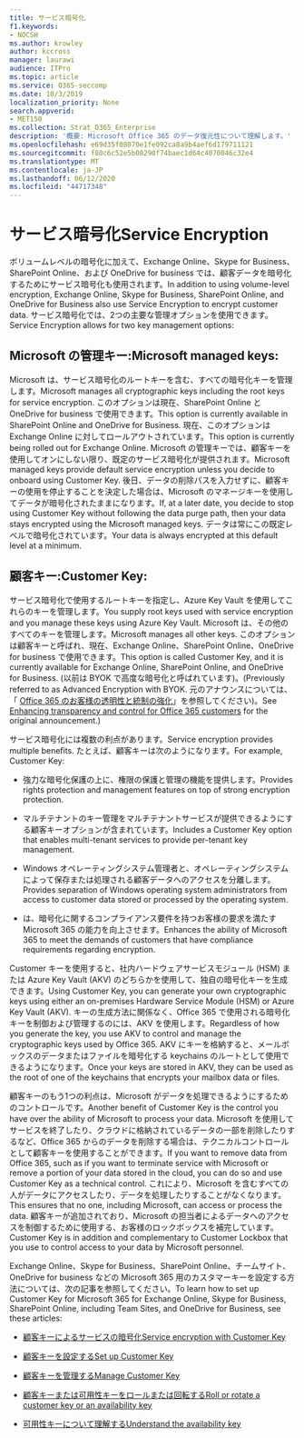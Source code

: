 ```yaml
---
title: サービス暗号化
f1.keywords:
- NOCSH
ms.author: krowley
author: kccross
manager: laurawi
audience: ITPro
ms.topic: article
ms.service: O365-seccomp
ms.date: 10/3/2019
localization_priority: None
search.appverid:
- MET150
ms.collection: Strat_O365_Enterprise
description: '概要: Microsoft Office 365 のデータ復元性について理解します。'
ms.openlocfilehash: e69d35f08070e1fe092ca8a9b4aef6d179711121
ms.sourcegitcommit: f80c6c52e5b08290f74baec1d64c4070046c32e4
ms.translationtype: MT
ms.contentlocale: ja-JP
ms.lasthandoff: 06/12/2020
ms.locfileid: "44717348"
---
```

# <a name="service-encryption"></a><span data-ttu-id="d9649-103">サービス暗号化</span><span class="sxs-lookup"><span data-stu-id="d9649-103">Service Encryption</span></span>

<span data-ttu-id="d9649-104">ボリュームレベルの暗号化に加えて、Exchange Online、Skype for Business、SharePoint Online、および OneDrive for business では、顧客データを暗号化するためにサービス暗号化も使用されます。</span><span class="sxs-lookup"><span data-stu-id="d9649-104">In addition to using volume-level encryption, Exchange Online, Skype for Business, SharePoint Online, and OneDrive for Business also use Service Encryption to encrypt customer data.</span></span> <span data-ttu-id="d9649-105">サービス暗号化では、2つの主要な管理オプションを使用できます。</span><span class="sxs-lookup"><span data-stu-id="d9649-105">Service Encryption allows for two key management options:</span></span>

## <a name="microsoft-managed-keys"></a><span data-ttu-id="d9649-106">Microsoft の管理キー:</span><span class="sxs-lookup"><span data-stu-id="d9649-106">Microsoft managed keys:</span></span> 
<span data-ttu-id="d9649-107">Microsoft は、サービス暗号化のルートキーを含む、すべての暗号化キーを管理します。</span><span class="sxs-lookup"><span data-stu-id="d9649-107">Microsoft manages all cryptographic keys including the root keys for service encryption.</span></span> <span data-ttu-id="d9649-108">このオプションは現在、SharePoint Online と OneDrive for business で使用できます。</span><span class="sxs-lookup"><span data-stu-id="d9649-108">This option is currently available in SharePoint Online and OneDrive for Business.</span></span> <span data-ttu-id="d9649-109">現在、このオプションは Exchange Online に対してロールアウトされています。</span><span class="sxs-lookup"><span data-stu-id="d9649-109">This option is currently being rolled out for Exchange Online.</span></span> <span data-ttu-id="d9649-110">Microsoft の管理キーでは、顧客キーを使用してオンにしない限り、既定のサービス暗号化が提供されます。</span><span class="sxs-lookup"><span data-stu-id="d9649-110">Microsoft managed keys provide default service encryption unless you decide to onboard using Customer Key.</span></span> <span data-ttu-id="d9649-111">後日、データの削除パスを入力せずに、顧客キーの使用を停止することを決定した場合は、Microsoft のマネージキーを使用してデータが暗号化されたままになります。</span><span class="sxs-lookup"><span data-stu-id="d9649-111">If, at a later date, you decide to stop using Customer Key without following the data purge path, then your data stays encrypted using the Microsoft managed keys.</span></span> <span data-ttu-id="d9649-112">データは常にこの既定レベルで暗号化されています。</span><span class="sxs-lookup"><span data-stu-id="d9649-112">Your data is always encrypted at this default level at a minimum.</span></span> 

## <a name="customer-key"></a><span data-ttu-id="d9649-113">顧客キー:</span><span class="sxs-lookup"><span data-stu-id="d9649-113">Customer Key:</span></span> 
<span data-ttu-id="d9649-114">サービス暗号化で使用するルートキーを指定し、Azure Key Vault を使用してこれらのキーを管理します。</span><span class="sxs-lookup"><span data-stu-id="d9649-114">You supply root keys used with service encryption and you manage these keys using Azure Key Vault.</span></span> <span data-ttu-id="d9649-115">Microsoft は、その他のすべてのキーを管理します。</span><span class="sxs-lookup"><span data-stu-id="d9649-115">Microsoft manages all other keys.</span></span> <span data-ttu-id="d9649-116">このオプションは顧客キーと呼ばれ、現在、Exchange Online、SharePoint Online、OneDrive for business で使用できます。</span><span class="sxs-lookup"><span data-stu-id="d9649-116">This option is called Customer Key, and it is currently available for Exchange Online, SharePoint Online, and OneDrive for Business.</span></span> <span data-ttu-id="d9649-117">(以前は BYOK で高度な暗号化と呼ばれています)。</span><span class="sxs-lookup"><span data-stu-id="d9649-117">(Previously referred to as Advanced Encryption with BYOK.</span></span> <span data-ttu-id="d9649-118">元のアナウンスについては、「 [Office 365 のお客様の透明性と統制の強化](https://blogs.office.com/2015/04/21/enhancing-transparency-and-control-for-office-365-customers/)」を参照してください)。</span><span class="sxs-lookup"><span data-stu-id="d9649-118">See [Enhancing transparency and control for Office 365 customers](https://blogs.office.com/2015/04/21/enhancing-transparency-and-control-for-office-365-customers/) for the original announcement.)</span></span>

<span data-ttu-id="d9649-119">サービス暗号化には複数の利点があります。</span><span class="sxs-lookup"><span data-stu-id="d9649-119">Service encryption provides multiple benefits.</span></span> <span data-ttu-id="d9649-120">たとえば、顧客キーは次のようになります。</span><span class="sxs-lookup"><span data-stu-id="d9649-120">For example, Customer Key:</span></span>

- <span data-ttu-id="d9649-121">強力な暗号化保護の上に、権限の保護と管理の機能を提供します。</span><span class="sxs-lookup"><span data-stu-id="d9649-121">Provides rights protection and management features on top of strong encryption protection.</span></span>

- <span data-ttu-id="d9649-122">マルチテナントのキー管理をマルチテナントサービスが提供できるようにする顧客キーオプションが含まれています。</span><span class="sxs-lookup"><span data-stu-id="d9649-122">Includes a Customer Key option that enables multi-tenant services to provide per-tenant key management.</span></span>

- <span data-ttu-id="d9649-123">Windows オペレーティングシステム管理者と、オペレーティングシステムによって保存または処理される顧客データへのアクセスを分離します。</span><span class="sxs-lookup"><span data-stu-id="d9649-123">Provides separation of Windows operating system administrators from access to customer data stored or processed by the operating system.</span></span>

- <span data-ttu-id="d9649-124">は、暗号化に関するコンプライアンス要件を持つお客様の要求を満たす Microsoft 365 の能力を向上させます。</span><span class="sxs-lookup"><span data-stu-id="d9649-124">Enhances the ability of Microsoft 365 to meet the demands of customers that have compliance requirements regarding encryption.</span></span>

<span data-ttu-id="d9649-125">Customer キーを使用すると、社内ハードウェアサービスモジュール (HSM) または Azure Key Vault (AKV) のどちらかを使用して、独自の暗号化キーを生成できます。</span><span class="sxs-lookup"><span data-stu-id="d9649-125">Using Customer Key, you can generate your own cryptographic keys using either an on-premises Hardware Service Module (HSM) or Azure Key Vault (AKV).</span></span> <span data-ttu-id="d9649-126">キーの生成方法に関係なく、Office 365 で使用される暗号化キーを制御および管理するのには、AKV を使用します。</span><span class="sxs-lookup"><span data-stu-id="d9649-126">Regardless of how you generate the key, you use AKV to control and manage the cryptographic keys used by Office 365.</span></span> <span data-ttu-id="d9649-127">AKV にキーを格納すると、メールボックスのデータまたはファイルを暗号化する keychains のルートとして使用できるようになります。</span><span class="sxs-lookup"><span data-stu-id="d9649-127">Once your keys are stored in AKV, they can be used as the root of one of the keychains that encrypts your mailbox data or files.</span></span>

<span data-ttu-id="d9649-128">顧客キーのもう1つの利点は、Microsoft がデータを処理できるようにするためのコントロールです。</span><span class="sxs-lookup"><span data-stu-id="d9649-128">Another benefit of Customer Key is the control you have over the ability of Microsoft to process your data.</span></span> <span data-ttu-id="d9649-129">Microsoft を使用してサービスを終了したり、クラウドに格納されているデータの一部を削除したりするなど、Office 365 からのデータを削除する場合は、テクニカルコントロールとして顧客キーを使用することができます。</span><span class="sxs-lookup"><span data-stu-id="d9649-129">If you want to remove data from Office 365, such as if you want to terminate service with Microsoft or remove a portion of your data stored in the cloud, you can do so and use Customer Key as a technical control.</span></span> <span data-ttu-id="d9649-130">これにより、Microsoft を含むすべての人がデータにアクセスしたり、データを処理したりすることがなくなります。</span><span class="sxs-lookup"><span data-stu-id="d9649-130">This ensures that no one, including Microsoft, can access or process the data.</span></span> <span data-ttu-id="d9649-131">顧客キーが追加されており、Microsoft の担当者によるデータへのアクセスを制御するために使用する、お客様のロックボックスを補完しています。</span><span class="sxs-lookup"><span data-stu-id="d9649-131">Customer Key is in addition and complementary to Customer Lockbox that you use to control access to your data by Microsoft personnel.</span></span>

<span data-ttu-id="d9649-132">Exchange Online、Skype for Business、SharePoint Online、チームサイト、OneDrive for business などの Microsoft 365 用のカスタマーキーを設定する方法については、次の記事を参照してください。</span><span class="sxs-lookup"><span data-stu-id="d9649-132">To learn how to set up Customer Key for Microsoft 365 for Exchange Online, Skype for Business, SharePoint Online, including Team Sites, and OneDrive for Business, see these articles:</span></span>

- [<span data-ttu-id="d9649-133">顧客キーによるサービスの暗号化</span><span class="sxs-lookup"><span data-stu-id="d9649-133">Service encryption with Customer Key</span></span>](customer-key-overview.md)

- [<span data-ttu-id="d9649-134">顧客キーを設定する</span><span class="sxs-lookup"><span data-stu-id="d9649-134">Set up Customer Key</span></span>](customer-key-set-up.md)

- [<span data-ttu-id="d9649-135">顧客キーを管理する</span><span class="sxs-lookup"><span data-stu-id="d9649-135">Manage Customer Key</span></span>](customer-key-manage.md)

- [<span data-ttu-id="d9649-136">顧客キーまたは可用性キーをロールまたは回転する</span><span class="sxs-lookup"><span data-stu-id="d9649-136">Roll or rotate a customer key or an availability key</span></span>](customer-key-availability-key-roll.md)

- [<span data-ttu-id="d9649-137">可用性キーについて理解する</span><span class="sxs-lookup"><span data-stu-id="d9649-137">Understand the availability key</span></span>](customer-key-availability-key-understand.md)

